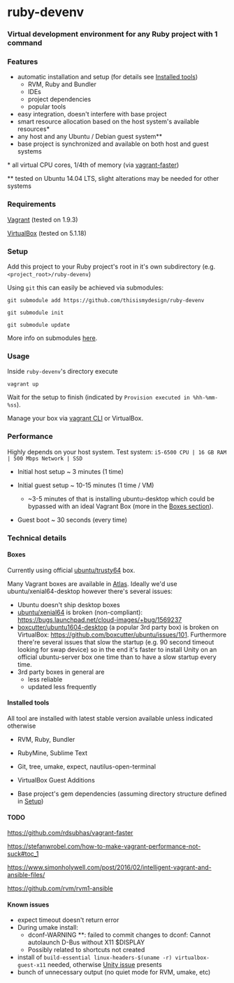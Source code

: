 # ruby-devenv

### Virtual development environment for any Ruby project with 1 command

### Features

- automatic installation and setup (for details see [Installed tools](https://github.com/thisismydesign/ruby-devenv#installed-tools))
  - RVM, Ruby and Bundler
  - IDEs
  - project dependencies
  - popular tools
- easy integration, doesn't interfere with base project
- smart resource allocation based on the host system's available resources*
- any host and any Ubuntu / Debian guest system**
- base project is synchronized and available on both host and guest systems

\* all virtual CPU cores, 1/4th of memory (via [vagrant-faster](https://github.com/rdsubhas/vagrant-faster))

\** tested on Ubuntu 14.04 LTS, slight alterations may be needed for other systems

### Requirements

[Vagrant](https://www.vagrantup.com/) (tested on 1.9.3)

[VirtualBox](https://www.virtualbox.org/) (tested on 5.1.18)

### Setup

Add this project to your Ruby project's root in it's own subdirectory (e.g. `<project_root>/ruby-devenv`)

Using `git` this can easily be achieved via submodules:

`git submodule add https://github.com/thisismydesign/ruby-devenv`

`git submodule init`

`git submodule update`

More info on submodules [here](https://git-scm.com/book/en/v2/Git-Tools-Submodules).

### Usage

Inside `ruby-devenv`'s directory execute

`vagrant up`

Wait for the setup to finish (indicated by `Provision executed in %hh-%mm-%ss`).

Manage your box via [vagrant CLI](https://www.vagrantup.com/docs/cli/) or VirtualBox.

### Performance

Highly depends on your host system. Test system: `i5-6500 CPU | 16 GB RAM | 500 Mbps Network | SSD`

- Initial host setup ~ 3 minutes (1 time)

- Initial guest setup ~ 10-15 minutes (1 time / VM)

  - ~3-5 minutes of that is installing ubuntu-desktop which could be bypassed with an ideal Vagrant Box (more in the [Boxes section](https://github.com/thisismydesign/ruby-devenv#boxes)).

- Guest boot ~ 30 seconds (every time)

### Technical details

#### Boxes

Currently using official [ubuntu/trusty64](https://atlas.hashicorp.com/ubuntu/boxes/trusty64) box.

Many Vagrant boxes are available in [Atlas](https://atlas.hashicorp.com/boxes/search). Ideally we'd use ubuntu/xenial64-desktop however there's several issues:
- Ubuntu doesn't ship desktop boxes
- [ubuntu/xenial64](https://atlas.hashicorp.com/ubuntu/boxes/xenial64) is broken (non-compliant): https://bugs.launchpad.net/cloud-images/+bug/1569237
- [boxcutter/ubuntu1604-desktop](https://atlas.hashicorp.com/boxcutter/boxes/ubuntu1604-desktop) (a popular 3rd party box) is broken on VirtualBox: https://github.com/boxcutter/ubuntu/issues/101. Furthermore there're several issues that slow the startup (e.g. 90 second timeout looking for swap device) so in the end it's faster to install Unity on an official ubuntu-server box one time than to have a slow startup every time.
- 3rd party boxes in general are
  - less reliable 
  - updated less frequently

#### Installed tools

All tool are installed with latest stable version available unless indicated otherwise

- RVM, Ruby, Bundler

- RubyMine, Sublime Text

- Git, tree, umake, expect, nautilus-open-terminal

- VirtualBox Guest Additions

- Base project's gem dependencies (assuming directory structure defined in [Setup](https://github.com/thisismydesign/ruby-devenv#setup))

#### TODO

https://github.com/rdsubhas/vagrant-faster

https://stefanwrobel.com/how-to-make-vagrant-performance-not-suck#toc_1

https://www.simonholywell.com/post/2016/02/intelligent-vagrant-and-ansible-files/

https://github.com/rvm/rvm1-ansible

#### Known issues

- expect timeout doesn't return error
- During umake install:
  - dconf-WARNING **: failed to commit changes to dconf: Cannot autolaunch D-Bus without X11 $DISPLAY
  - Possibly related to shortcuts not created
- install of `build-essential linux-headers-$(uname -r) virtualbox-guest-x11` needed, otherwise [Unity issue](http://askubuntu.com/questions/17381/unity-doesnt-load-no-launcher-no-dash-appears) presents
- bunch of unnecessary output (no quiet mode for RVM, umake, etc)

